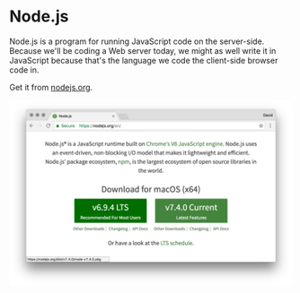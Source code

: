 # Node.js

Node.js is a program for running JavaScript code on the server-side. Because we'll be coding a Web server today, we might as well write it in JavaScript because that's the language we code the client-side browser code in.

Get it from [nodejs.org](https://nodejs.org/).

![nodejs.org](/assets/nodejs.png)